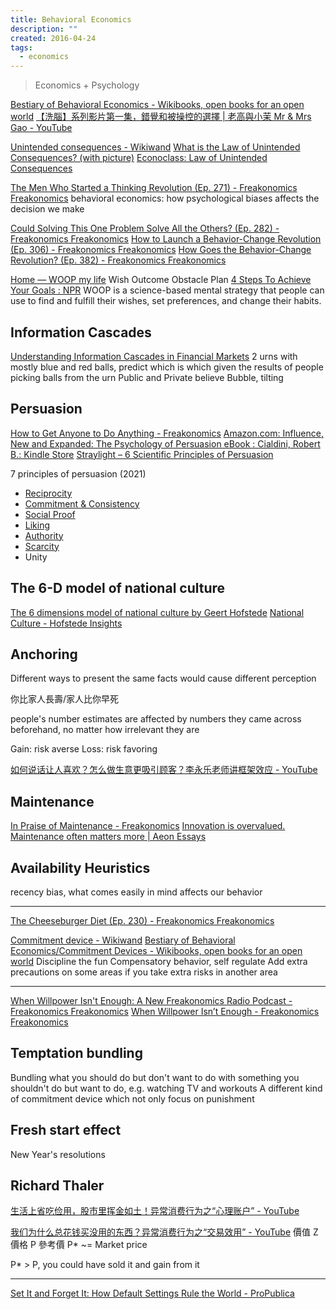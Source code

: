 ```yaml
---
title: Behavioral Economics
description: ""
created: 2016-04-24
tags:
  - economics
---
```


> Economics + Psychology

[Bestiary of Behavioral Economics - Wikibooks, open books for an open world](https://en.wikibooks.org/wiki/Bestiary_of_Behavioral_Economics)
[【洗腦】系列影片第一集，錯覺和被操控的選擇 | 老高與小茉 Mr & Mrs Gao - YouTube](https://www.youtube.com/watch?v=5S8jvUaqg-Q)

[Unintended consequences - Wikiwand](https://www.wikiwand.com/en/Unintended_consequences)
[What is the Law of Unintended Consequences? (with picture)](http://www.wisegeek.com/what-is-the-law-of-unintended-consequences.htm)
[Econoclass: Law of Unintended Consequences](http://www.econoclass.com/unintendedconsequences.html)

[The Men Who Started a Thinking Revolution (Ep. 271) - Freakonomics Freakonomics](http://freakonomics.com/podcast/men-started-thinking-revolution/)
behavioral economics: how psychological biases affects the decision we make

[Could Solving This One Problem Solve All the Others? (Ep. 282) - Freakonomics Freakonomics](http://freakonomics.com/podcast/solving-one-problem-solve-others/)
[How to Launch a Behavior-Change Revolution (Ep. 306) - Freakonomics Freakonomics](http://freakonomics.com/podcast/launch-behavior-change-revolution/)
[How Goes the Behavior-Change Revolution? (Ep. 382) - Freakonomics Freakonomics](http://freakonomics.com/podcast/live-philadelphia/)

[Home — WOOP my life](https://woopmylife.org/en/home) Wish Outcome Obstacle Plan
[4 Steps To Achieve Your Goals : NPR](https://www.npr.org/2020/08/21/904680577/you-2-0-woop-woop)
WOOP is a science-based mental strategy that people can use to find and fulfill their wishes, set preferences, and change their habits.

## Information Cascades

[Understanding Information Cascades in Financial Markets](https://www.investopedia.com/articles/investing/052715/guide-understanding-information-cascades.asp)
2 urns with mostly blue and red balls, predict which is which given the results of people picking balls from the urn
Public and Private believe
Bubble, tilting

## Persuasion

[How to Get Anyone to Do Anything - Freakonomics](https://freakonomics.com/podcast/how-to-get-anyone-to-do-anything-ep-463/)
[Amazon.com: Influence, New and Expanded: The Psychology of Persuasion eBook : Cialdini, Robert B.: Kindle Store](https://www.amazon.com/gp/product/B08HZ57WYN/)
[Straylight – 6 Scientific Principles of Persuasion](http://straylight.se/6-scientific-principles-of-persuasion)

7 principles of persuasion (2021)

- [Reciprocity](http://straylight.se/getting-consumers-to-say-yes-reciprocity/)
- [Commitment & Consistency](https://www.straylight.se/getting-consumers-to-say-yes-commitment-consistency/)
- [Social Proof](https://www.straylight.se/getting-consumers-to-say-yes-social-proof/)
- [Liking](https://www.straylight.se/getting-consumers-to-say-yes-liking/)
- [Authority](https://www.straylight.se/getting-consumers-to-say-yes-authority/)
- [Scarcity](https://www.straylight.se/getting-consumers-to-say-yes-scarcity/)
- Unity

## The 6-D model of national culture

[The 6 dimensions model of national culture by Geert Hofstede](https://geerthofstede.com/culture-geert-hofstede-gert-jan-hofstede/6d-model-of-national-culture/)
[National Culture - Hofstede Insights](https://www.hofstede-insights.com/models/national-culture/)

## Anchoring

Different ways to present the same facts would cause different perception

你比家人長壽/家人比你早死

people's number estimates are affected by numbers they came across beforehand, no matter how irrelevant they are

Gain: risk averse
Loss: risk favoring

[如何说话让人喜欢？怎么做生意更吸引顾客？李永乐老师讲框架效应 - YouTube](https://www.youtube.com/watch?v=xlmep_us15I)

## Maintenance

[In Praise of Maintenance - Freakonomics](https://freakonomics.com/podcast/in-praise-of-maintenance/)
[Innovation is overvalued. Maintenance often matters more | Aeon Essays](https://aeon.co/essays/innovation-is-overvalued-maintenance-often-matters-more)

## Availability Heuristics

recency bias, what comes easily in mind affects our behavior

---

[The Cheeseburger Diet (Ep. 230) - Freakonomics Freakonomics](http://freakonomics.com/podcast/the-cheeseburger-diet-a-new-freakonomics-radio-podcast/)

[Commitment device - Wikiwand](https://www.wikiwand.com/en/Commitment_device)
[Bestiary of Behavioral Economics/Commitment Devices - Wikibooks, open books for an open world](https://en.wikibooks.org/wiki/Bestiary_of_Behavioral_Economics/Commitment_Devices)
Discipline the fun
Compensatory behavior, self regulate
Add extra precautions on some areas if you take extra risks in another area

---

[When Willpower Isn't Enough: A New Freakonomics Radio Podcast - Freakonomics Freakonomics](http://freakonomics.com/podcast/when-willpower-isnt-enough-a-new-freakonomics-radio-podcast/)
[When Willpower Isn’t Enough - Freakonomics Freakonomics](http://freakonomics.com/podcast/when-willpower-isnt-enough-a-freakonomics-radio-rebroadcast/)

## Temptation bundling

Bundling what you should do but don't want to do with something you shouldn't do but want to do, e.g. watching TV and workouts
A different kind of commitment device which not only focus on punishment

## Fresh start effect

New Year's resolutions

## Richard Thaler

[生活上省吃俭用，股市里挥金如土！异常消费行为之“心理账户” - YouTube](https://www.youtube.com/watch?v=U0y0jjMRmyU)

[我们为什么总花钱买没用的东西？异常消费行为之“交易效用” - YouTube](https://www.youtube.com/watch?v=bWL5NAtf_YA)
價值 Z
價格 P
參考價 P\* ~= Market price

P\* > P, you could have sold it and gain from it

---

[Set It and Forget It: How Default Settings Rule the World - ProPublica](https://www.propublica.org/article/set-it-and-forget-it-how-default-settings-rule-the-world)
